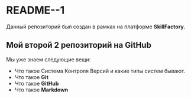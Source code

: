 # README--1
Данный репозиторий был создан в рамках на платформе **SkillFactory.**


## Мой второй 2 репозиторий на **GitHub**

Мы уже знаем следующие вещи:

* Что такое Система Контроля Версий и какие типы систем бывают.
* Что такое **Git**
* Что такое **GitHub**
* Что такое **Markdown**
